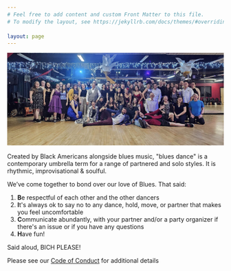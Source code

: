 ```yaml
---
# Feel free to add content and custom Front Matter to this file.
# To modify the layout, see https://jekyllrb.com/docs/themes/#overriding-theme-defaults

layout: page
---
```


![foo](img/bfd-2024-feb.png)

Created by Black Americans alongside blues music, "blues dance" is a contemporary umbrella term for a range of partnered and solo styles.  It is rhythmic, improvisational & soulful.  

We’ve come together to bond over our love of Blues. That said:

1. **B**e respectful of each other and the other dancers
2. **I**t's always ok to say no to any dance, hold, move, or partner that makes you feel uncomfortable
3. **C**ommunicate abundantly, with your partner and/or a party organizer if there's an issue or if you have any questions 
4. **H**ave fun!

Said aloud, BICH PLEASE!

Please see our [Code of Conduct](code-of-conduct) for additional details
